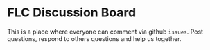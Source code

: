 # FLC Discussion Board

This is a place where everyone can comment via github `issues`. Post questions, respond to others questions and help us together.
